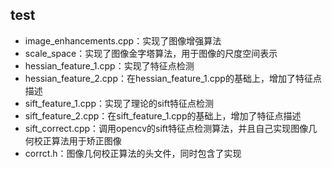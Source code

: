 ## test
- image_enhancements.cpp：实现了图像增强算法
- scale_space：实现了图像金字塔算法，用于图像的尺度空间表示
- hessian_feature_1.cpp：实现了特征点检测
- hessian_feature_2.cpp：在hessian_feature_1.cpp的基础上，增加了特征点描述
- sift_feature_1.cpp：实现了理论的sift特征点检测
- sift_feature_2.cpp：在sift_feature_1.cpp的基础上，增加了特征点描述
- sift_correct.cpp：调用opencv的sift特征点检测算法，并且自己实现图像几何校正算法用于矫正图像
- corrct.h：图像几何校正算法的头文件，同时包含了实现